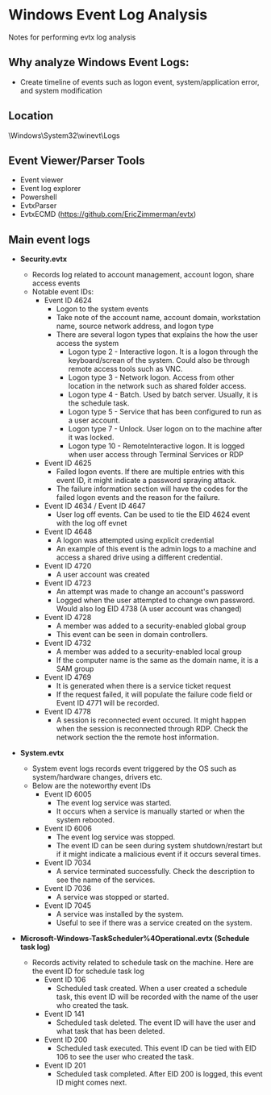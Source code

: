 # Windows Event Log Analysis
Notes for performing evtx log analysis

## Why analyze Windows Event Logs:
- Create timeline of events such as logon event, system/application error, and system modification

## Location
\Windows\System32\winevt\Logs

## Event Viewer/Parser Tools
- Event viewer
- Event log explorer
- Powershell
- EvtxParser
- EvtxECMD (https://github.com/EricZimmerman/evtx)

## Main event logs
- **Security.evtx**
  - Records log related to account management, account logon, share access events
  - Notable event IDs:
    - Event ID 4624
      - Logon to the system events
      - Take note of the account name, account domain, workstation name, source network address, and logon type
      - There are several logon types that explains the how the user access the system
        - Logon type 2 - Interactive logon. It is a logon through the keyboard/screan of the system. Could also be through remote access tools such as VNC. 
        - Logon type 3 - Network logon. Access from other location in the network such as shared folder access.
        - Logon type 4 - Batch. Used by batch server. Usually, it is the schedule task. 
        - Logon type 5 - Service that has been configured to run as a user account.
        - Logon type 7 - Unlock. User logon on to the machine after it was locked.
        - Logon type 10 - RemoteInteractive logon. It is logged when user access through Terminal Services or RDP
    - Event ID 4625
      - Failed logon events. If there are multiple entries with this event ID, it might indicate a password spraying attack.
      - The failure information section will have the codes for the failed logon events and the reason for the failure.
    - Event ID 4634 / Event ID 4647
      - User log off events. Can be used to tie the EID 4624 event with the log off evnet 
    - Event ID 4648
      - A logon was attempted using explicit credential
      - An example of this event is the admin logs to a machine and access a shared drive using a different credential.
    - Event ID 4720
      - A user account was created
    - Event ID 4723
      - An attempt was made to change an account's password
      - Logged when the user attempted to change own password. Would also log EID 4738 (A user account was changed)
    - Event ID 4728
      - A member was added to a security-enabled global group
      - This event can be seen in domain controllers.  
    - Event ID 4732
      - A member was added to a security-enabled local group
      - If the computer name is the same as the domain name, it is a SAM group
    - Event ID 4769
      - It is generated when there is a service ticket request
      - If the request failed, it will populate the failure code field or Event ID 4771 will be recorded.
    - Event ID 4778
      - A session is reconnected event occured. It might happen when the session is reconnected through RDP. Check the network section the the remote host information.

- **System.evtx**
  - System event logs records event triggered by the OS such as system/hardware changes, drivers etc. 
  - Below are the noteworthy event IDs
    - Event ID 6005
      - The event log service was started.
      - It occurs when a service is manually started or when the system rebooted.
    - Event ID 6006
      - The event log service was stopped.
      - The event ID can be seen during system shutdown/restart but if it might indicate a malicious event if it occurs several times.
    - Event ID 7034
      - A service terminated successfully. Check the description to see the name of the services.
    - Event ID 7036
      - A service was stopped or started.
    - Event ID 7045
      - A service was installed by the system. 
      - Useful to see if there was a service created on the system.

- **Microsoft-Windows-TaskScheduler%4Operational.evtx (Schedule task log)**
  - Records activity related to schedule task on the machine. Here are the event ID for schedule task log
    - Event ID 106
      - Scheduled task created. When a user created a schedule task, this event ID will be recorded with the name of the user who created the task.
    - Event ID 141
      - Scheduled task deleted. The event ID will have the user and what task that has been deleted.
    - Event ID 200
      - Scheduled task executed. This event ID can be tied with EID 106 to see the user who created the task. 
    - Event ID 201
      - Scheduled task completed. After EID 200 is logged, this event ID might comes next.         
